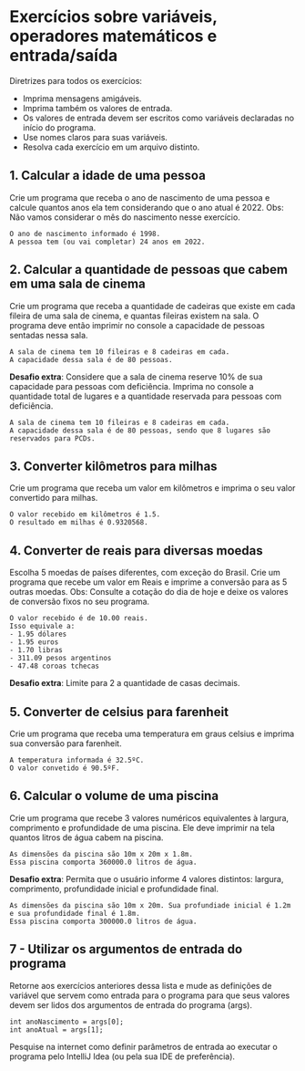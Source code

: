# Exercícios sobre variáveis, operadores matemáticos e entrada/saída

Diretrizes para todos os exercícios:
- Imprima mensagens amigáveis.
- Imprima também os valores de entrada.
- Os valores de entrada devem ser escritos como variáveis declaradas no início do programa.
- Use nomes claros para suas variáveis.
- Resolva cada exercício em um arquivo distinto.

## 1. Calcular a idade de uma pessoa

Crie um programa que receba o ano de nascimento de uma pessoa e calcule quantos anos ela tem considerando que o ano atual é 2022.
Obs: Não vamos considerar o mês do nascimento nesse exercício.

```
O ano de nascimento informado é 1998.
A pessoa tem (ou vai completar) 24 anos em 2022. 
```

## 2. Calcular a quantidade de pessoas que cabem em uma sala de cinema

Crie um programa que receba a quantidade de cadeiras que existe em cada fileira de uma sala de cinema, e quantas fileiras existem na sala.
O programa deve então imprimir no console a capacidade de pessoas sentadas nessa sala.

```
A sala de cinema tem 10 fileiras e 8 cadeiras em cada.
A capacidade dessa sala é de 80 pessoas.
```

**Desafio extra**: Considere que a sala de cinema reserve 10% de sua capacidade para pessoas com deficiência. Imprima no console a quantidade total de lugares e a quantidade reservada para pessoas com deficiência.

```
A sala de cinema tem 10 fileiras e 8 cadeiras em cada.
A capacidade dessa sala é de 80 pessoas, sendo que 8 lugares são reservados para PCDs.
```

## 3. Converter kilômetros para milhas

Crie um programa que receba um valor em kilômetros e imprima o seu valor convertido para milhas.

```
O valor recebido em kilômetros é 1.5.
O resultado em milhas é 0.9320568.
```

## 4. Converter de reais para diversas moedas

Escolha 5 moedas de países diferentes, com exceção do Brasil. Crie um programa que recebe um valor em Reais e imprime a conversão para as 5 outras moedas.
Obs: Consulte a cotação do dia de hoje e deixe os valores de conversão fixos no seu programa.

```
O valor recebido é de 10.00 reais.
Isso equivale a:
- 1.95 dólares
- 1.95 euros
- 1.70 libras
- 311.09 pesos argentinos
- 47.48 coroas tchecas
```

**Desafio extra**: Limite para 2 a quantidade de casas decimais.

## 5. Converter de celsius para farenheit

Crie um programa que receba uma temperatura em graus celsius e imprima sua conversão para farenheit.

```
A temperatura informada é 32.5ºC.
O valor convetido é 90.5ºF.
```

## 6. Calcular o volume de uma piscina

Crie um programa que recebe 3 valores numéricos equivalentes à largura, comprimento e profundidade de uma piscina. Ele deve imprimir na tela quantos litros de água cabem na piscina.

```
As dimensões da piscina são 10m x 20m x 1.8m.
Essa piscina comporta 360000.0 litros de água.
```

**Desafio extra**: Permita que o usuário informe 4 valores distintos: largura, comprimento, profundidade inicial e profundidade final.

```
As dimensões da piscina são 10m x 20m. Sua profundiade inicial é 1.2m e sua profundidade final é 1.8m.
Essa piscina comporta 300000.0 litros de água.
```

## 7 - Utilizar os argumentos de entrada do programa

Retorne aos exercícios anteriores dessa lista e mude as definições de variável que servem como entrada para o programa para que seus valores devem ser lidos dos argumentos de entrada do programa (args).

```
int anoNascimento = args[0];
int anoAtual = args[1];
```

Pesquise na internet como definir parâmetros de entrada ao executar o programa pelo IntelliJ Idea (ou pela sua IDE de preferência).

